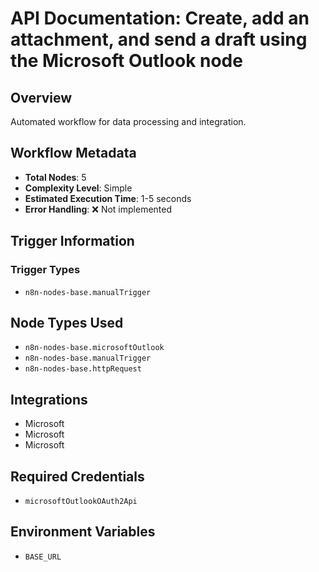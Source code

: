 # API Documentation: Create, add an attachment, and send a draft using the Microsoft Outlook node

## Overview
Automated workflow for data processing and integration.

## Workflow Metadata
- **Total Nodes**: 5
- **Complexity Level**: Simple
- **Estimated Execution Time**: 1-5 seconds
- **Error Handling**: ❌ Not implemented

## Trigger Information
### Trigger Types
- `n8n-nodes-base.manualTrigger`

## Node Types Used
- `n8n-nodes-base.microsoftOutlook`
- `n8n-nodes-base.manualTrigger`
- `n8n-nodes-base.httpRequest`

## Integrations
- Microsoft
- Microsoft
- Microsoft

## Required Credentials
- `microsoftOutlookOAuth2Api`

## Environment Variables
- `BASE_URL`
